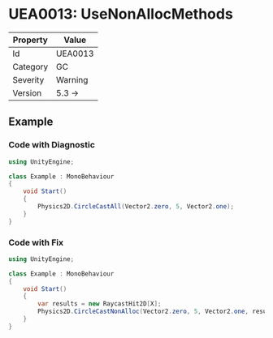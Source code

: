 # UEA0013: UseNonAllocMethods

| Property | Value         |
| -------- | ------------- |
| Id       | UEA0013       |
| Category | GC            |
| Severity | Warning       |
| Version  | 5.3 ->        |

## Example

### Code with Diagnostic

```csharp
using UnityEngine;

class Example : MonoBehaviour
{
    void Start()
    {
        Physics2D.CircleCastAll(Vector2.zero, 5, Vector2.one);
    }
}
```

### Code with Fix


```csharp
using UnityEngine;

class Example : MonoBehaviour
{
    void Start()
    {
        var results = new RaycastHit2D[X];
        Physics2D.CircleCastNonAlloc(Vector2.zero, 5, Vector2.one, results);
    }
}
```